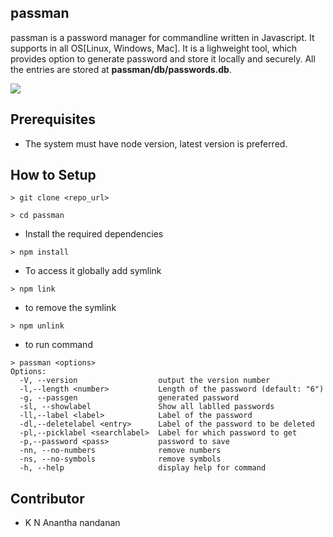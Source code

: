 ## passman

passman is a password manager for commandline written in Javascript. It supports in all OS[Linux, Windows, Mac].
It is a lighweight tool, which provides option to generate password and store it locally and securely. All the entries are stored at **passman/db/passwords.db**. 

![]("./images/1.png")

## Prerequisites

- The system must have node version, latest version is preferred.

## How to Setup

```console
> git clone <repo_url>
```

```console
> cd passman
```

- Install the required dependencies

```console
> npm install
```
- To access it globally add symlink

```console
> npm link
```
- to remove the symlink

```console
> npm unlink
```
- to run command

```console
> passman <options>
Options:
  -V, --version                  output the version number
  -l,--length <number>           Length of the password (default: "6")
  -g, --passgen                  generated password
  -sl, --showlabel               Show all lablled passwords
  -ll,--label <label>            Label of the password
  -dl,--deletelabel <entry>      Label of the password to be deleted
  -pl,--picklabel <searchlabel>  Label for which password to get
  -p,--password <pass>           password to save
  -nn, --no-numbers              remove numbers
  -ns, --no-symbols              remove symbols
  -h, --help                     display help for command
```

## Contributor
- K N Anantha nandanan

